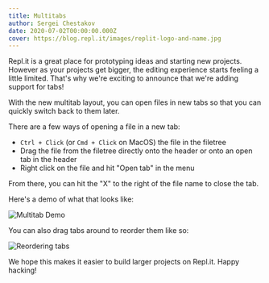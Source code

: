```yaml
---
title: Multitabs 
author: Sergei Chestakov 
date: 2020-07-02T00:00:00.000Z
cover: https://blog.repl.it/images/replit-logo-and-name.jpg
---
```


Repl.it is a great place for prototyping ideas and starting new projects. However as your projects get bigger, the editing experience starts feeling a little limited. That's why we're exciting to announce that we're adding support for tabs!

With the new multitab layout, you can open files in new tabs so that you can quickly switch back to them later.

There are a few ways of opening a file in a new tab:
- `Ctrl + Click` (or `Cmd + Click` on MacOS) the file in the filetree
- Drag the file from the filetree directly onto the header or onto an open tab in the header
- Right click on the file and hit "Open tab" in the menu

From there, you can hit the "X" to the right of the file name to close the tab.

Here's a demo of what that looks like:

![Multitab Demo](images/multitabs/demo.gif)

You can also drag tabs around to reorder them like so:

![Reordering tabs](images/multitabs/reorder.gif)

We hope this makes it easier to build larger projects on Repl.it. Happy hacking!